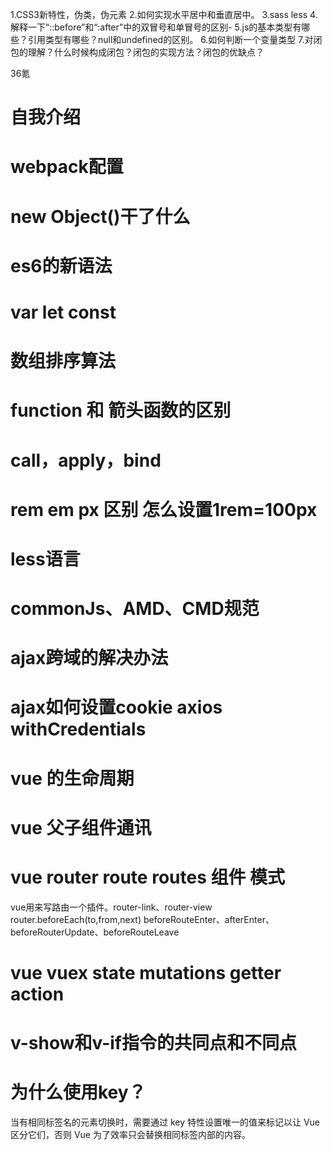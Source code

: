 1.CSS3新特性，伪类，伪元素
2.如何实现水平居中和垂直居中。
3.sass less
4.解释一下“::before”和“:after”中的双冒号和单冒号的区别-
5.js的基本类型有哪些？引用类型有哪些？null和undefined的区别。
6.如何判断一个变量类型
7.对闭包的理解？什么时候构成闭包？闭包的实现方法？闭包的优缺点？





36氪
# 自我介绍
# webpack配置
# new Object()干了什么
# es6的新语法
# var let const
# 数组排序算法
# function 和 箭头函数的区别
# call，apply，bind
# rem em px 区别  怎么设置1rem=100px
# less语言
# commonJs、AMD、CMD规范
# ajax跨域的解决办法
# ajax如何设置cookie   axios  withCredentials
# vue 的生命周期
# vue 父子组件通讯
# vue router route routes 组件 模式
vue用来写路由一个插件。router-link、router-view
router.beforeEach(to,from,next)
beforeRouteEnter、afterEnter、beforeRouterUpdate、beforeRouteLeave
# vue vuex state mutations getter action
# v-show和v-if指令的共同点和不同点
# 为什么使用key？
当有相同标签名的元素切换时，需要通过 key 特性设置唯一的值来标记以让 Vue 区分它们，否则 Vue 为了效率只会替换相同标签内部的内容。